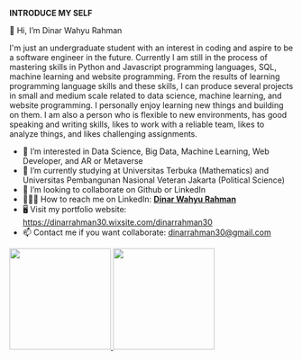 **INTRODUCE MY SELF**

👋 Hi, I’m Dinar Wahyu Rahman

I'm just an undergraduate student with an interest in coding and aspire to be a software engineer in the future. Currently I am still in the process of mastering skills in Python and Javascript programming languages, SQL, machine learning and website programming. From the results of learning programming language skills and these skills, I can produce several projects in small and medium scale related to data science, machine learning, and website programming. I personally enjoy learning new things and building on them. I am also a person who is flexible to new environments, has good speaking and writing skills, likes to work with a reliable team, likes to analyze things, and likes challenging assignments.


- 👀 I’m interested in Data Science, Big Data, Machine Learning, Web Developer, and AR or Metaverse
- 🌱 I’m currently studying at Universitas Terbuka (Mathematics) and Universitas Pembangunan Nasional Veteran Jakarta (Political Science)
- 💞️ I’m looking to collaborate on Github or LinkedIn
- 👩🏻‍💼 How to reach me on LinkedIn: **[Dinar Wahyu Rahman](https://www.linkedin.com/in/dinar-wahyu-rahman-00a405162/)** 
- 🖥 Visit my portfolio website: https://dinarrahman30.wixsite.com/dinarrahman30
- 📫 Contact me if you want collaborate: dinarrahman30@gmail.com 

<p align="left">
<a href="https://github.com/dinarrahman30">
  <img height="180em" src="https://github-readme-stats-eight-theta.vercel.app/api?username=dinarrahman30&show_icons=true&theme=algolia&include_all_commits=true&count_private=true"/>
  <img height="180em" src="https://github-readme-stats-eight-theta.vercel.app/api/top-langs/?username=dinarrahman30&layout=compact&langs_count=8&theme=algolia"/>
</a>
</p>

<!---
dinarrahman30/dinarrahman30 is a ✨ special ✨ repository because its `README.md` (this file) appears on your GitHub profile.
You can click the Preview link to take a look at your changes.
--->
